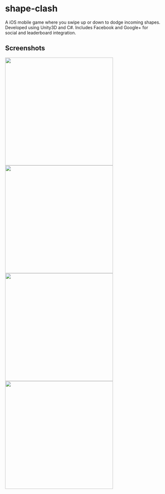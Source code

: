 # shape-clash

A iOS mobile game where you swipe up or down to dodge incoming shapes. Developed using Unity3D and C#. Includes Facebook and Google+ for social and leaderboard integration.

## Screenshots

<img src="https://imgur.com/5VDKr1d.jpg" height=350 />

<img src="https://imgur.com/i8Pw1ie.jpg" height=350 />

<img src="https://imgur.com/WvHSs5t.jpg" height=350 />

<img src="https://imgur.com/9ptSJQ5.jpg" height=350 />

